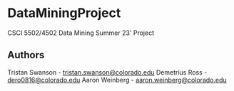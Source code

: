 # DataMiningProject
CSCI 5502/4502 Data Mining Summer 23' Project

## Authors
Tristan Swanson - tristan.swanson@colorado.edu
Demetrius Ross - dero0816@colorado.edu
Aaron Weinberg - aaron.weinberg@colorado.edu
